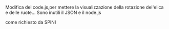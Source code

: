 Modifica del code.js,per mettere la visualizzazione della rotazione del'elica e delle ruote...
Sono inutili il JSON e il node.js

come richiesto da SPINI
